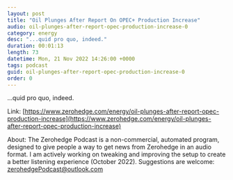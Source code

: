 ```yaml
---
layout: post
title: "Oil Plunges After Report On OPEC+ Production Increase"
audio: oil-plunges-after-report-opec-production-increase-0
category: energy
desc: "...quid pro quo, indeed."
duration: 00:01:13
length: 73
datetime: Mon, 21 Nov 2022 14:26:00 +0000
tags: podcast
guid: oil-plunges-after-report-opec-production-increase-0
order: 0
---
```

...quid pro quo, indeed.

Link: [https://www.zerohedge.com/energy/oil-plunges-after-report-opec-production-increase](https://www.zerohedge.com/energy/oil-plunges-after-report-opec-production-increase)

About: The Zerohedge Podcast is a non-commercial, automated program, designed to give people a way to get news from Zerohedge in an audio format.  I am actively working on tweaking and improving the setup to create a better listening experience (October 2022).  Suggestions are welcome: [zerohedgePodcast@outlook.com](mailto:zerohedgePodcast@outlook.com)